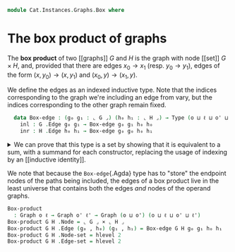 <!--
```agda
open import Cat.Instances.Graphs
open import Cat.Prelude

open import Data.Sum
```
-->

```agda
module Cat.Instances.Graphs.Box where
```

# The box product of graphs

The **box product** of two [[graphs]] $G$ and $H$ is the graph with node
[[set]] $G \times H$, and, provided that there are edges $x_0 \to x_1$
(resp. $y_0 \to y_1$), edges of the form $(x, y_0) \to (x, y_1)$ and
$(x_0, y) \to (x_1, y)$.

<!--
```agda
open Graph

private variable
  o ℓ o' ℓ' : Level

module _ {o ℓ o' ℓ'} (G : Graph o ℓ) (H : Graph o' ℓ') where
  private variable
    g₀ g₁ : ⌞ G ⌟
    h₀ h₁ : ⌞ H ⌟
```
-->

We define the edges as an indexed inductive type. Note that the indices
corresponding to the graph we're including an edge from vary, but the
indices corresponding to the other graph remain fixed.

```agda
  data Box-edge : (g₀ g₁ : ⌞ G ⌟) (h₀ h₁ : ⌞ H ⌟) → Type (o ⊔ ℓ ⊔ o' ⊔ ℓ') where
    inl : G .Edge g₀ g₁ → Box-edge g₀ g₁ h₀ h₀
    inr : H .Edge h₀ h₁ → Box-edge g₀ g₀ h₀ h₁
```

<details>
<summary>We can prove that this type is a set by showing that it is
equivalent to a sum, with a summand for each constructor, replacing the
usage of indexing by an [[inductive identity]].
</summary>

```agda
instance
  H-Level-Box-edge
    : ∀ {G : Graph o ℓ} {H : Graph o' ℓ'} {g₀ g₁ h₀ h₁ n}
    → H-Level (Box-edge G H g₀ g₁ h₀ h₁) (2 + n)
  H-Level-Box-edge {G = G} {H} {g₀ = g₀} {g₁} {h₀} {h₁} =
    basic-instance 2 $ retract→is-hlevel 2 from to coh (hlevel 2)
    where
    T : Type _
    T = (h₀ ≡ᵢ h₁ × G .Edge g₀ g₁) ⊎ (g₀ ≡ᵢ g₁ × H .Edge h₀ h₁)

    from : T → Box-edge G H g₀ g₁ h₀ h₁
    from (inl (reflᵢ , x)) = inl x
    from (inr (reflᵢ , x)) = inr x

    to : Box-edge G H g₀ g₁ h₀ h₁ → T
    to (inl x) = inl (reflᵢ , x)
    to (inr x) = inr (reflᵢ , x)

    coh : is-left-inverse from to
    coh (inl x) = refl
    coh (inr x) = refl
```

</details>

We note that because the `Box-edge`{.Agda} type has to "store" the
endpoint nodes of the paths being included, the edges of a box product
live in the least universe that contains both the edges *and* nodes of
the operand graphs.

```agda
Box-product
  : Graph o ℓ → Graph o' ℓ' → Graph (o ⊔ o') (o ⊔ ℓ ⊔ o' ⊔ ℓ')
Box-product G H .Node = ⌞ G ⌟ × ⌞ H ⌟
Box-product G H .Edge (g₀ , h₀) (g₁ , h₁) = Box-edge G H g₀ g₁ h₀ h₁
Box-product G H .Node-set = hlevel 2
Box-product G H .Edge-set = hlevel 2
```
